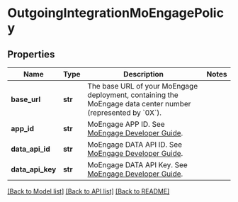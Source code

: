 # OutgoingIntegrationMoEngagePolicy

## Properties
Name | Type | Description | Notes
------------ | ------------- | ------------- | -------------
**base_url** | **str** | The base URL of your MoEngage deployment, containing the MoEngage data center number (represented by &#x60;0X&#x60;). | 
**app_id** | **str** | MoEngage APP ID. See [MoEngage Developer Guide](https://developers.moengage.com/hc/en-us/articles/4404674776724-Overview). | 
**data_api_id** | **str** | MoEngage DATA API ID. See [MoEngage Developer Guide](https://developers.moengage.com/hc/en-us/articles/4404674776724-Overview). | 
**data_api_key** | **str** | MoEngage DATA API Key. See [MoEngage Developer Guide](https://developers.moengage.com/hc/en-us/articles/4404674776724-Overview). | 

[[Back to Model list]](../README.md#documentation-for-models) [[Back to API list]](../README.md#documentation-for-api-endpoints) [[Back to README]](../README.md)


